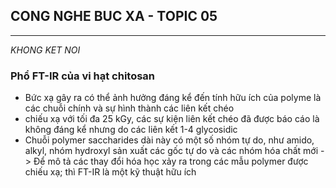 ## CONG NGHE BUC XA - TOPIC 05
--------------------------------
*KHONG KET NOI*

### Phổ FT-IR của vi hạt chitosan

* Bức xạ gây ra có thể ảnh hưởng đáng kể đến tính hữu ích của polyme là các chuỗi chính và sự hình thành các liên kết chéo
* chiếu xạ với tối đa 25 kGy, các sự kiện liên kết chéo đã được báo cáo là không đáng kể nhưng do các liên kết 1-4 glycosidic
* Chuỗi polymer saccharides dài này có một số nhóm tự do, như amido, alkyl, nhóm hydroxyl sản xuất các gốc tự do và các nhóm hóa chất mới
-> Để mô tả các thay đổi hóa học xảy ra trong các mẫu polymer được chiếu xạ; thì FT-IR là một kỹ thuật hữu ích
